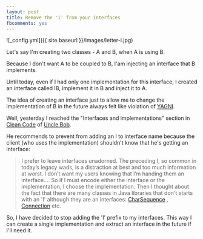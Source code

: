 ```yaml
---
layout: post
title: Remove the 'i' from your interfaces
fbcomments: yes
---
```



![_config.yml]({{ site.baseurl }}/images/letter-i.jpg)

Let's say I'm creating two classes - A and B, when A is using B.

Because I don't want A to be coupled to B, I'am injecting an interface that B implements.

Until today, even if I had only one implementation for this interface, I created an interface called IB, implement it in B and inject it to A.

The idea of creating an interface just to allow me to change the implementation of B in the future always felt like violation of [YAGNI](http://c2.com/xp/YouArentGonnaNeedIt.html).

Well, yesterday I reached the "Interfaces and implementations" section in [Clean Code](http://www.amazon.com/Clean-Code-Handbook-Software-Craftsmanship/dp/0132350882) of [Uncle Bob](http://www.objectmentor.com/omTeam/martin_r.html).

He recommends  to prevent from adding an I to interface name because the client (who uses the implementation) shouldn't know that he's getting an interface:
> I prefer to leave interfaces unadorned. The preceding I, so common in today’s legacy wads, is a distraction at best and too much information at worst. I don’t want my users knowing that I’m handing them an interface.... So if I must encode either the interface or the implementation, I choose the implementation.
Then I  thought about the fact that there are many classes in Java libraries that don't starts with an 'I' although they are an interfaces: [CharSequence](http://docs.oracle.com/javase/6/docs/api/java/lang/CharSequence.html) , [Connection](http://docs.oracle.com/javase/6/docs/api/java/sql/Connection.html) etc.

So, I have decided to stop adding the 'I' prefix to my interfaces. This way I can create a single implementation and extract an interface in the future if I'll need it.

